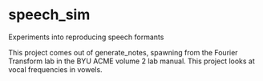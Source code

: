 # speech_sim
Experiments into reproducing speech formants

This project comes out of generate_notes, spawning from the Fourier Transform lab in the BYU ACME volume 2 lab manual. This project looks at vocal frequencies in vowels.
